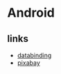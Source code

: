 # Android

## links
- [databinding](https://developer.android.com/topic/libraries/data-binding)
- [pixabay](https://pixabay.com/)